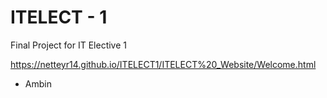 ITELECT - 1
=======
Final Project for IT Elective 1

https://netteyr14.github.io/ITELECT1/ITELECT%20_Website/Welcome.html

- Ambin

